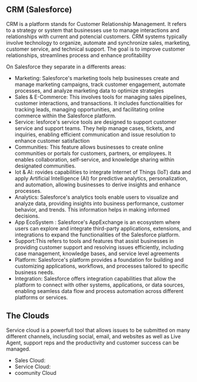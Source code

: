 ## CRM (Salesforce)

CRM is a platform stands for Customer Relationship Management. It refers to a strategy or system that businesses use to manage interactions and relationships with current and potencial customers.
CRM systems typically involve technology to organize, automate and synchronize sales, marketing, customer service, and technical support. The goal is to improve customer relationships, streamlines process and enhance profitability

On Salesforce they separate in a differents areas:

- Marketing: Salesforce's marketing tools help businesses create and manage marketing campaigns, track customer engagement, automate processes, and analyze marketing data to optimize strategies
- Sales & E-Commerce: This involves tools for managing sales pipelines, customer interactions, and transactions. It includes functionalities for tracking leads, managing opportunities, and facilitating online commerce within the Salesforce platform.
- Service: lesforce's service tools are designed to support customer service and support teams. They help manage cases, tickets, and inquiries, enabling efficient communication and issue resolution to enhance customer satisfaction
- Communities:  This feature allows businesses to create online communities or portals for customers, partners, or employees. It enables collaboration, self-service, and knowledge sharing within designated communities.
- Iot & AI: rovides capabilities to integrate Internet of Things (IoT) data and apply Artificial Intelligence (AI) for predictive analytics, personalization, and automation, allowing businesses to derive insights and enhance processes.
- Analytics:  Salesforce's analytics tools enable users to visualize and analyze data, providing insights into business performance, customer behavior, and trends. This information helps in making informed decisions.
- App EcoSystem : Salesforce's AppExchange is an ecosystem where users can explore and integrate third-party applications, extensions, and integrations to expand the functionalities of the Salesforce platform.
- Support:This refers to tools and features that assist businesses in providing customer support and resolving issues efficiently, including case management, knowledge bases, and service level agreements
- Platform: Salesforce's platform provides a foundation for building and customizing applications, workflows, and processes tailored to specific business needs.
- Integration:  Salesforce offers integration capabilities that allow the platform to connect with other systems, applications, or data sources, enabling seamless data flow and process automation across different platforms or services.

## The Clouds

Service cloud is a powerfull tool that allows issues to be submitted on many different channels, inclusding social, email, and websites as well as Live Agent, support reps and the productivity and customer success can be managed.

- Sales Cloud:
- Service Cloud:
- coomunity Cloud
